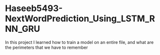 # Haseeb5493-NextWordPrediction_Using_LSTM_RNN_GRU
In this project I learned how to train a model on an entire file, and what are the perimeters that we have to remember 
